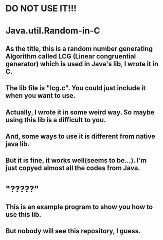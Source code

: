 # DO NOT USE IT!!!
# Java.util.Random-in-C
## As the title, this is a random number generating Algorithm called LCG (Linear congruential generator) which is used in Java's lib, I wrote it in C.
## The lib file is "lcg.c". You could just include it when you want to use.
## Actually, I wrote it in some weird way. So maybe using this lib is a difficult to you. 
## And, some ways to use it is different from native java lib.
## But it is fine, it works well(seems to be...). I'm just copyed almost all the codes from Java.
# "?????"
## This is an example program to show you how to use this lib.
## But nobody will see this repository, I guess.
